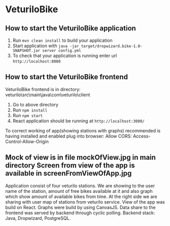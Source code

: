 # VeturiloBike

How to start the VeturiloBike application
---

1. Run `mvn clean install` to build your application
2. Start application with `java -jar target/dropwizard.bike-1.0-SNAPSHOT.jar server config.yml`
3. To check that your application is running enter url `http://localhost:8080`


How to start the VeturiloBike frontend
---

VeturiloBike frontend is in directory: veturilo\src\main\java\com\veturilo\client 

1. Go to above directory
2. Run `npm install`
3. Run `npm start`
4. React application should be running at `http://localhost:3000/`

To correct working of app(showing stations with graphs) recommended is having installed and enabled plug into browser: Allow CORS: Access-Control-Allow-Origin

Mock of view is in file mockOfView.jpg in main directory
Screen from view of the app is available in screenFromViewOfApp.jpg
---

Application consist of four veturilo stations. We are showing to the user name of the station, amount of free bikes available at it and also graph which show amount of available bikes from time. At the right side we are sharing with user map of stations from veturilo service.
View of the app was build on React. Graphs were build by using CanvasJS.
Data share to the frontend was served by backend through cyclic polling.
Backend stack: Java, Dropwizard, PostgreSQL.